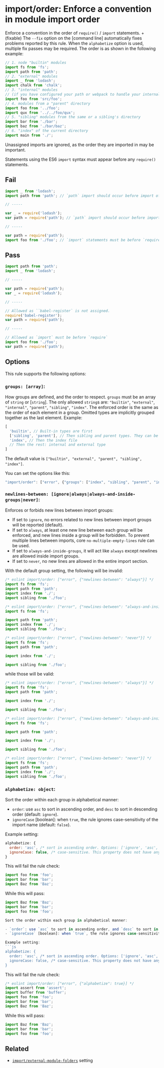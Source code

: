 # import/order: Enforce a convention in module import order

Enforce a convention in the order of `require()` / `import` statements.
+(fixable) The `--fix` option on the [command line] automatically fixes problems reported by this rule. When the `alphabetize` option is used, multiple fix passes may be required.
The order is as shown in the following example:

```js
// 1. node "builtin" modules
import fs from 'fs';
import path from 'path';
// 2. "external" modules
import _ from 'lodash';
import chalk from 'chalk';
// 3. "internal" modules
// (if you have configured your path or webpack to handle your internal paths differently)
import foo from 'src/foo';
// 4. modules from a "parent" directory
import foo from '../foo';
import qux from '../../foo/qux';
// 5. "sibling" modules from the same or a sibling's directory
import bar from './bar';
import baz from './bar/baz';
// 6. "index" of the current directory
import main from './';
```

Unassigned imports are ignored, as the order they are imported in may be important.

Statements using the ES6 `import` syntax must appear before any `require()` statements.


## Fail

```js
import _ from 'lodash';
import path from 'path'; // `path` import should occur before import of `lodash`

// -----

var _ = require('lodash');
var path = require('path'); // `path` import should occur before import of `lodash`

// -----

var path = require('path');
import foo from './foo'; // `import` statements must be before `require` statement
```


## Pass

```js
import path from 'path';
import _ from 'lodash';

// -----

var path = require('path');
var _ = require('lodash');

// -----

// Allowed as ̀`babel-register` is not assigned.
require('babel-register');
var path = require('path');

// -----

// Allowed as `import` must be before `require`
import foo from './foo';
var path = require('path');
```

## Options

This rule supports the following options:

### `groups: [array]`:

How groups are defined, and the order to respect. `groups` must be an array of `string` or [`string`]. The only allowed `string`s are: `"builtin"`, `"external"`, `"internal"`, `"parent"`, `"sibling"`, `"index"`. The enforced order is the same as the order of each element in a group. Omitted types are implicitly grouped together as the last element. Example:
```js
[
  'builtin', // Built-in types are first
  ['sibling', 'parent'], // Then sibling and parent types. They can be mingled together
  'index', // Then the index file
  // Then the rest: internal and external type
]
```
The default value is `["builtin", "external", "parent", "sibling", "index"]`.

You can set the options like this:

```js
"import/order": ["error", {"groups": ["index", "sibling", "parent", "internal", "external", "builtin"]}]
```

### `newlines-between: [ignore|always|always-and-inside-groups|never]`:

Enforces or forbids new lines between import groups:

- If set to `ignore`, no errors related to new lines between import groups will be reported (default).
- If set to `always`, at least one new line between each group will be enforced, and new lines inside a group will be forbidden. To prevent multiple lines between imports, core `no-multiple-empty-lines` rule can be used.
- If set to `always-and-inside-groups`, it will act like `always` except newlines are allowed inside import groups.
- If set to `never`, no new lines are allowed in the entire import section.

With the default group setting, the following will be invalid:

```js
/* eslint import/order: ["error", {"newlines-between": "always"}] */
import fs from 'fs';
import path from 'path';
import index from './';
import sibling from './foo';
```

```js
/* eslint import/order: ["error", {"newlines-between": "always-and-inside-groups"}] */
import fs from 'fs';

import path from 'path';
import index from './';
import sibling from './foo';
```

```js
/* eslint import/order: ["error", {"newlines-between": "never"}] */
import fs from 'fs';
import path from 'path';

import index from './';

import sibling from './foo';
```

while those will be valid:

```js
/* eslint import/order: ["error", {"newlines-between": "always"}] */
import fs from 'fs';
import path from 'path';

import index from './';

import sibling from './foo';
```

```js
/* eslint import/order: ["error", {"newlines-between": "always-and-inside-groups"}] */
import fs from 'fs';

import path from 'path';

import index from './';

import sibling from './foo';
```

```js
/* eslint import/order: ["error", {"newlines-between": "never"}] */
import fs from 'fs';
import path from 'path';
import index from './';
import sibling from './foo';
```

### `alphabetize: object`:

Sort the order within each group in alphabetical manner:

- `order`: use `asc` to sort in ascending order, and `desc` to sort in descending order (default: `ignore`).
- `ignoreCase` [boolean]: when `true`, the rule ignores case-sensitivity of the import name (default: `false`).

Example setting:
```js
alphabetize: {
  order: 'asc', /* sort in ascending order. Options: ['ignore', 'asc', 'desc'] */
  ignoreCase: false, /* case-sensitive. This property does not have any effect if 'order' is set to 'ignore' */
}
```

This will fail the rule check:

```js
import foo from 'foo';
import bar from 'bar';
import Baz from 'Baz';
```

While this will pass:

```js
import Baz from 'Baz';
import bar from 'bar';
import foo from 'foo';

Sort the order within each group in alphabetical manner:

- `order`: use `asc` to sort in ascending order, and `desc` to sort in descending order (default: `ignore`).
- `ignoreCase` [boolean]: when `true`, the rule ignores case-sensitivity of the import name (default: `false`).

Example setting:
```js
alphabetize: {
  order: 'asc', /* sort in ascending order. Options: ['ignore', 'asc', 'desc'] */
  ignoreCase: false, /* case-sensitive. This property does not have any effect if 'order' is set to 'ignore' */
}
```

This will fail the rule check:

```js
/* eslint import/order: ["error", {"alphabetize": true}] */
import assert from 'assert';
import buffer from 'buffer';
import foo from 'foo';
import bar from 'bar';
import Baz from 'Baz';
```

While this will pass:

```js
import Baz from 'Baz';
import bar from 'bar';
import foo from 'foo';
```

## Related

- [`import/external-module-folders`] setting

[`import/external-module-folders`]: ../../README.md#importexternal-module-folders
